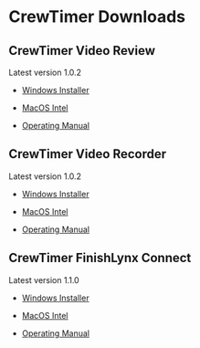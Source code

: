 # CrewTimer Downloads

## CrewTimer Video Review

Latest version 1.0.2

* [Windows Installer](https://storage.googleapis.com/resources.crewtimer.com/installers/video-review/CrewTimer%20Video%20Review%20Setup%201.0.2.exe)
* [MacOS Intel](https://storage.googleapis.com/resources.crewtimer.com/installers/video-review/CrewTimer%20Video%20Review-1.0.2.dmg)

* [Operating Manual](https://admin.crewtimer.com/help/VideoReview)

## CrewTimer Video Recorder

Latest version 1.0.2

* [Windows Installer](https://storage.googleapis.com/resources.crewtimer.com/installers/video-recorder/CrewTimer%20Video%20Recorder%20Setup%201.0.2.exe)
* [MacOS Intel](https://storage.googleapis.com/resources.crewtimer.com/installers/video-recorder/CrewTimer%20Video%20Recorder-1.0.2.dmg)

* [Operating Manual](https://admin.crewtimer.com/help/VideoRecorder)

## CrewTimer FinishLynx Connect

Latest version 1.1.0

* [Windows Installer](https://storage.googleapis.com/resources.crewtimer.com/installers/finishlynx-connect/CrewTimer%20FinishLynx%20Connect%20Setup%201.1.0.exe)
* [MacOS Intel](https://storage.googleapis.com/resources.crewtimer.com/installers/finishlynx-connect/CrewTimer%20FinishLynx%20Connect-1.1.0.dmg)

* [Operating Manual](https://admin.crewtimer.com/help/FinishLynx)
